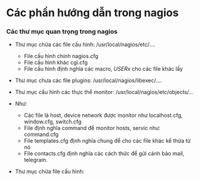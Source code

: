 # Các phần hướng dẫn trong nagios

### Các thư mục quan trọng trong nagios

* Thư mục chứa các file cấu hình: /usr/local/nagios/etc/....

    + File cấu hình chính nagios.cfg 
    + File cấu hình khác cgi.cfg
    + File cấu hình định nghĩa các macro, $USERx$ cho các file khác lấy
    
* Thư mục chưa các file plugins: /usr/local/nagios/libexec/....

* Thư mục cấu hình các thực thể monitor: /usr/local/nagios/etc/objects/... 
 - Như: 
 
    + Các file là host, device network được monitor như localhost.cfg, window.cfg, switch.cfg
    + File định nghĩa command để monitor hosts, servic như: command.cfg
    + File templates.cfg định nghĩa chung để cho các file khác kế thừa từ nó
    + File contacts.cfg định nghĩa các cách thức để gửi cảnh bảo mail, telegram.
    
* Thư mục chứa file cấu hình: 
